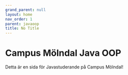 ```yaml
---
grand_parent: null
layout: home
nav_order: 1
parent: javaoop
title: No Title
---
```


# Campus Mölndal Java OOP

Detta är en sida för Javastuderande på Campus Mölndal!